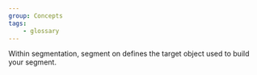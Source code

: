 ```yaml
---
group: Concepts
tags:
    - glossary
---
```

Within segmentation, segment on defines the target object used to build your segment.